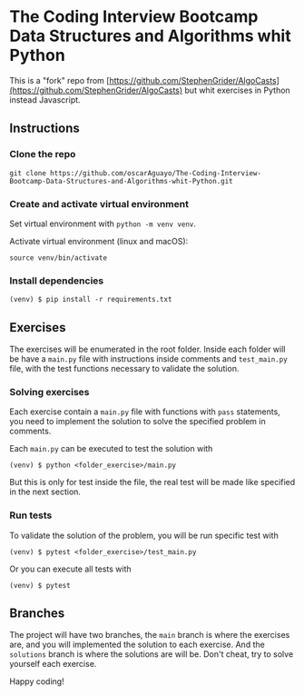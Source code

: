 # The Coding Interview Bootcamp Data Structures and Algorithms whit Python

This is a "fork" repo from [https://github.com/StephenGrider/AlgoCasts](https://github.com/StephenGrider/AlgoCasts) but whit exercises in Python instead Javascript.

## Instructions

### Clone the repo

```shell
git clone https://github.com/oscarAguayo/The-Coding-Interview-Bootcamp-Data-Structures-and-Algorithms-whit-Python.git
```

### Create and activate virtual environment

Set virtual environment with `python -m venv venv`.

Activate virtual environment (linux and macOS):

```shell
source venv/bin/activate
```

### Install dependencies

```shell
(venv) $ pip install -r requirements.txt
```

## Exercises

The exercises will be enumerated in the root folder. Inside each folder will be have a `main.py` file with instructions inside comments and `test_main.py` file, with the test functions necessary to validate the solution.

### Solving exercises

Each exercise contain a `main.py` file with functions with `pass` statements, you need to implement the solution to solve the specified problem in comments.

Each `main.py` can be executed to test the solution with

```shell
(venv) $ python <folder_exercise>/main.py
```

But this is only for test inside the file, the real test will be made like specified in the next section.

### Run tests

To validate the solution of the problem, you will be run specific test with

```shell
(venv) $ pytest <folder_exercise>/test_main.py
```

Or you can execute all tests with

```shell
(venv) $ pytest
```

## Branches

The project will have two branches, the `main` branch is where the exercises are, and you will implemented the solution to each exercise. And the `solutions` branch is where the solutions are will be. Don't cheat, try to solve yourself each exercise.

Happy coding!
